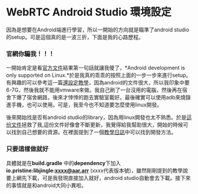# WebRTC Android Studio 環境設定
因為是想要在Android端進行學習，所以一開始的方向就是瞄準了android studio的setup。可是這個真的是一波三折，下面是我的心路歷程。

### 官網你騙我！！！
一開始肯定是看[官方文件](https://webrtc.org/native-code/android/)結果第一句話就讓我傻了，*Android development is only supported on Linux.*於是我真的乖乖的按照上面的一步一步來進行setup。有興趣的可以參考這一篇[還設定教學](http://simonguest.com/2013/08/06/building-a-webrtc-client-for-android/)，因為android的文件很大，所以我印象中要6-7G，然後我就不能用vmware來做。我自己刷了一台沒用的電腦，然後再在宿舍下爆了宿舍網路，後來才悻悻的跑去實驗室載好。最後確實可以使用adb來燒錄進手機，也可以使用。可是，我至今也不知道要怎麼使用linux開發。

後來開始找是否有android studio的library，因為用linux開發也太不熟悉。於是[這份文件](https://docs.google.com/document/d/1idl_NYQhllFEFqkGQOLv8KBK8M3EVzyvxnKkHl4SuM8/edit)拯救了我,這份文件好像會不斷更新，我覺得給我幫助很大，開始的時候可以找到自己想要的資源。在裡面提到了一個[教學日誌](https://tech.appear.in/2015/05/25/Introduction-to-WebRTC-on-Android/)中可以找到開發方法。

### 只要這樣做就好
具體就是在**build.gradle** 中的**dependency**下加入 **io.pristine:libjingle:xxxx@aar.arr** (xxxx代表版本號)，雖然剛剛提到的教學說要上網先下載，可是我發現直接加入就好，android studio自動會去下載。接下來的事情就是和android大同小異啦。
